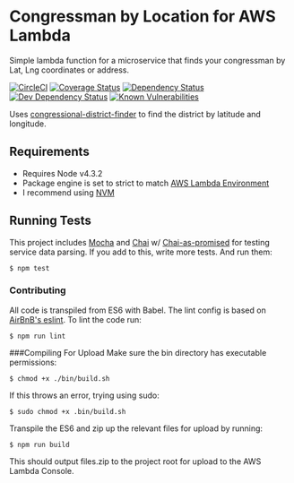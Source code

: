 Congressman by Location for AWS Lambda
========================================
Simple lambda function for a microservice that finds your congressman by Lat, Lng coordinates or address. 

[![CircleCI](https://circleci.com/gh/chrisdevwords/congressman-by-location-lambda/tree/master.svg?style=shield)](https://circleci.com/gh/chrisdevwords/congressman-by-location-lambda/tree/master)
[![Coverage Status](https://coveralls.io/repos/github/chrisdevwords/congressman-by-location-lambda/badge.svg?branch=master)](https://coveralls.io/github/chrisdevwords/congressman-by-location-lambda?branch=master)
[![Dependency Status](https://david-dm.org/chrisdevwords/congressman-by-location-lambda.svg)](https://david-dm.org/chrisdevwords/congressman-by-location-lambda)
[![Dev Dependency Status](https://david-dm.org/chrisdevwords/congressman-by-location-lambda/dev-status.svg)](https://david-dm.org/chrisdevwords/congressman-by-location-lambda?type=dev)
[![Known Vulnerabilities](https://snyk.io/test/github/chrisdevwords/congressman-by-location-lambda/badge.svg)](https://snyk.io/test/github/chrisdevwords/congressman-by-location-lambda)

Uses [congressional-district-finder](https://github.com/chrisdevwords/congressional-district-finder) to find the district by latitude and longitude.

Requirements
------------
* Requires Node v4.3.2 
* Package engine is set to strict to match [AWS Lambda Environment](https://aws.amazon.com/blogs/compute/node-js-4-3-2-runtime-now-available-on-lambda/)
* I recommend using [NVM](https://github.com/creationix/nvm)

## Running Tests
This project includes [Mocha](https://mochajs.org/) and [Chai](http://chaijs.com/) w/ [Chai-as-promised](https://www.npmjs.com/package/chai-as-promised) for testing service data parsing. If you add to this, write more tests. And run them:
````
$ npm test
````

### Contributing
All code is transpiled from ES6 with Babel. The lint config is based on [AirBnB's eslint](https://www.npmjs.com/package/eslint-config-airbnb).
To lint the code run:
```
$ npm run lint
```

###Compiling For Upload
Make sure the bin directory has executable permissions:
````
$ chmod +x ./bin/build.sh
````
If this throws an error, trying using sudo:
```
$ sudo chmod +x .bin/build.sh
```

Transpile the ES6 and zip up the relevant files for upload by running:
````
$ npm run build
````
This should output files.zip to the project root for upload to the AWS Lambda Console.